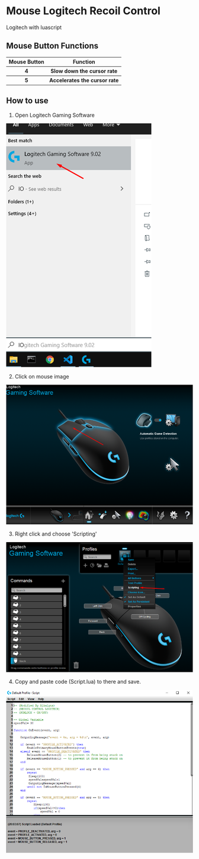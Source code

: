 # Mouse Logitech Recoil Control
Logitech with luascript

## Mouse Button Functions
<table>
  <tr>
    <th>Mouse Button</th>
    <th>Function</th>
  </tr>
  <tr>
    <th>4</th>
    <th>Slow down the cursor rate</th>
  </tr>
  <tr>
    <th>5</th>
    <th>Accelerates the cursor rate</th>
  </tr>
</table>

## How to use
1. Open Logitech Gaming Software
<img src="https://raw.githubusercontent.com/riskiadi/Mouse-Logitech-Recoil-Control/master/assets/Screenshot_1.png"/>

2. Click on mouse image
<img src="https://raw.githubusercontent.com/riskiadi/Mouse-Logitech-Recoil-Control/master/assets/Screenshot_2.png"/>

3. Right click and choose 'Scripting'
<img src="https://raw.githubusercontent.com/riskiadi/Mouse-Logitech-Recoil-Control/master/assets/Screenshot_3.png"/>

4. Copy and paste code (Script.lua) to there and save.
<img src="https://raw.githubusercontent.com/riskiadi/Mouse-Logitech-Recoil-Control/master/assets/Screenshot_4.png"/>
